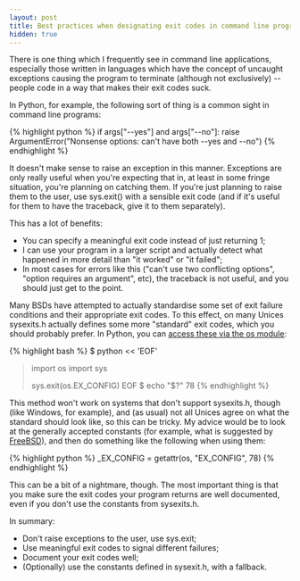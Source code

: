 ```yaml
---
layout: post
title: Best practices when designating exit codes in command line programs
hidden: true
---
```


There is one thing which I frequently see in command line applications,
especially those written in languages which have the concept of uncaught
exceptions causing the program to terminate (although not exclusively) --
people code in a way that makes their exit codes suck.

In Python, for example, the following sort of thing is a common sight in
command line programs:

{% highlight python %}
if args["--yes"] and args["--no"]:
    raise ArgumentError("Nonsense options: can't have both --yes and --no")
{% endhighlight %}

It doesn't make sense to raise an exception in this manner. Exceptions are only
really useful when you're expecting that in, at least in some fringe situation,
you're planning on catching them. If you're just planning to raise them to the
user, use sys.exit() with a sensible exit code (and if it's useful for them to
have the traceback, give it to them separately).

This has a lot of benefits:

- You can specify a meaningful exit code instead of just returning 1;
- I can use your program in a larger script and actually detect what happened
  in more detail than "it worked" or "it failed";
- In most cases for errors like this ("can't use two conflicting options",
  "option requires an argument", etc), the traceback is not useful, and you
  should just get to the point.

Many BSDs have attempted to actually standardise some set of exit failure
conditions and their appropriate exit codes. To this effect, on many Unices
sysexits.h actually defines some more "standard" exit codes, which you should
probably prefer. In Python, you can [access these via the os module][osexit]:

{% highlight bash %}
$ python << 'EOF'
> import os
> import sys
>
> sys.exit(os.EX_CONFIG)
> EOF
$ echo "$?"
78
{% endhighlight %}

This method won't work on systems that don't support sysexits.h, though (like
Windows, for example), and (as usual) not all Unices agree on what the standard
should look like, so this can be tricky. My advice would be to look at the
generally accepted constants (for example, what is suggested by
[FreeBSD][fbsdsysexits]), and then do something like the following when using
them:

{% highlight python %}
_EX_CONFIG = getattr(os, "EX_CONFIG", 78)
{% endhighlight %}

This can be a bit of a nightmare, though. The most important thing is that you
make sure the exit codes your program returns are well documented, even if you
don't use the constants from sysexits.h.

In summary:

- Don't raise exceptions to the user, use sys.exit;
- Use meaningful exit codes to signal different failures;
- Document your exit codes well;
- (Optionally) use the constants defined in sysexit.h, with a fallback.

[osexit]: http://docs.python.org/3/library/os#os.EX_OK
[fbsdsysexits]: http://www.freebsd.org/cgi/man.cgi?query=sysexits

